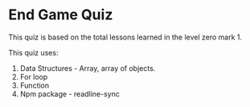 # End Game Quiz

This quiz is based on the total lessons learned in the level zero mark 1.

This quiz uses:
1. Data Structures - Array, array of objects.
1. For loop
1. Function
1. Npm package - readline-sync